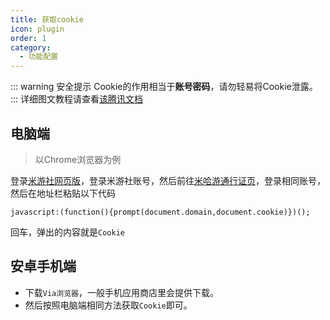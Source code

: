 ```yaml
---
title: 获取cookie
icon: plugin
order: 1
category:
  - 功能配置
---
```

::: warning 安全提示
Cookie的作用相当于**账号密码**，请勿轻易将Cookie泄露。
:::
详细图文教程请查看[该腾讯文档](https://docs.qq.com/doc/DQ3JLWk1vQVllZ2Z1?&u=db93d4bc72234e60b13ef36a3d648265)
## 电脑端
> 以Chrome浏览器为例

登录[米游社网页版](https://bbs.mihoyo.com/ys/)，登录米游社账号，然后前往[米哈游通行证页](https://user.mihoyo.com/)，登录相同账号，
然后在地址栏粘贴以下代码
```
javascript:(function(){prompt(document.domain,document.cookie)})();
```
回车，弹出的内容就是`Cookie`

## 安卓手机端
- 下载`Via浏览器`，一般手机应用商店里会提供下载。
- 然后按照电脑端相同方法获取`Cookie`即可。
